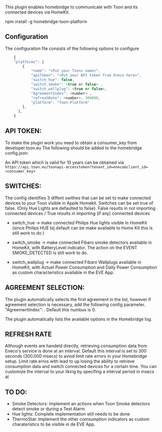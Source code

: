 
This plugin enables homebridge to communicate with Toon and its connected devices via HomeKit.

npm install -g homebridge-toon-platform

## Configuration

The configuration file consists of the following options to configure
```javascript
    {
    "platforms": [
        {
            "name": "<Put your Toons name>",
            "apiToken": "<Put your API token from Eneco here>",
            "switch_hue": false,
            "switch_smoke": <true or false> ,
            "switch_wallplug": <true or false>,
            "AgreementIndex": <number> ,
            "refreshRate": <number>, 300000,
            "platform": "Toon-Platform"
        },
      ], 
    }
```

## API TOKEN:
To make the plugin work you need to obtain a consumer_key from developer.toon.eu The following should be added to the homebridge config.json:

An API token which is valid for 10 years can be obtained via 
`https://api.toon.eu/toonapi-accesstoken?tenant_id=eneco&client_id=<consumer_key>`

## SWITCHES:
The config identifies 3 diffent swithes that can be set to make connected devices to your Toon visible in Apple Homekit. Switches can be set true of false. (Only Hue Lights are defaulted to false). False results in not importing connected devices / True results in importing (if any) connected devices

- switch_hue -> make connected Philips Hue lights visible in HomeKit (since Philips HUE bij default can be make available to Home Kit this is still work to do )

- switch_smoke -> make connected Fibaro smoke detectors available in HomeKit, with BatteryLevel indicator. The action on the EVENT SMOKE_DETECTED is still work to do. 

- switch_wallplug -> make connected Fibaro Wallplugs available in HomeKit, with Actuel Power Consumption and Daily Power Consumption as custom characteristics available in the EVE App. 


## AGREEMENT SELECTION:
The plugin automatically selects the first agreement in the list, however if agreement selection is necessary, add the following config parameter. "AgreementIndex": <NUMBER>. Default this numbus is 0. 

The plugin automatically lists the available options in the Homebridge log.

## REFRESH RATE
Although events are handeld directly, retrieving consumption data from Eneco's service is done at an interval. Default this interval is set to 300 seconds (300.000 msecs) to aviod limit rate errors in your Homebridge setup. Limit rate erros with lead to up losing the ability to retrieve consumption data and switch connected devices for a certain time. You can customize the interval to your liking by specifing a interval period in msecs at <NUMBER>

## TO DO:
- Smoke Detectors: Implement an actions when Toon Smoke detectors detect smoke or during a Test Alarm
- Hue lights: Complete implementation still needs to be done
- ThermoStat: Implement the other comsumption indicators as custom charateristics to be visible in de EVE App. 